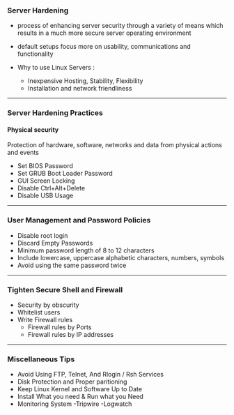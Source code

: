 ### Server Hardening

- process of enhancing server security through a variety of means which results in a much more secure server operating environment

- default setups focus more on usability, communications and functionality

- Why to use Linux Servers :
	- Inexpensive Hosting, Stability, Flexibility
	- Installation and network friendliness

---

### Server Hardening Practices
	
#### Physical security

 Protection of hardware, software, networks and data from physical actions and events
 
- Set BIOS Password
- Set GRUB Boot Loader Password
- GUI Screen Locking
- Disable Ctrl+Alt+Delete
- Disable USB Usage

---

### User Management and Password Policies

- Disable root login
- Discard Empty Passwords
- Minimum password length of 8 to 12 characters
- Include lowercase, uppercase alphabetic characters, numbers, symbols
- Avoid using the same password twice

---

### Tighten Secure Shell and Firewall
- Security by obscurity
- Whitelist users
- Write Firewall rules
	- Firewall rules by Ports
	- Firewall rules by IP addresses

---

### Miscellaneous Tips

- Avoid Using FTP, Telnet, And Rlogin / Rsh Services
- Disk Protection and Proper paritioning
- Keep Linux Kernel and Software Up to Date
- Install What you need & Run what you Need
- Monitoring System
	-Tripwire
	-Logwatch
 


